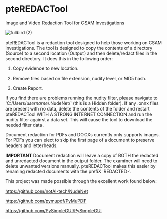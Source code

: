 # pteREDACTool
Image and Video Redaction Tool for CSAM Investigations

![fullbird (2)](https://user-images.githubusercontent.com/73806121/124686566-fca50300-de98-11eb-94a1-0c3833fbf9db.png)

pteREDACTool is a redaction tool designed to help those working on CSAM investigations.
The tool is designed to copy the contents of a directory (Source) to a second location (Output) and then delete/redact files in the second directory. It does this in the following order:

1. Copy evidence to new location.
      
2. Remove files based on file extension, nudity level, or MD5 hash.
      
3. Create Report.
                          
If you find there are problems running the nudity filter, please navigate to 'C:/Users/*username*/.NudeNet/' (this is a Hidden folder). If any .onnx files are present with no data, delete the contents of the folder and restart pteREDACTool WITH A STRONG INTERNET CONNECTION and run the nudity filter against a data set.  This will cause the tool to download the needed filter data.
                          
Document redaction for PDFs and DOCXs currently only supports images.  For PDFs you can elect to skip the first page of a document to preserve headers and letterheads.
                          
**IMPORTANT** Document redaction will leave a copy of BOTH the redacted and unredacted document in the output folder.  The examiner will need to delete unwanted versions manually. pteREDACTool makes this easier by renaming redacted documents with the prefiX 'REDACTED-'.

This project was made possible through the excellent work found below:

https://github.com/notAI-tech/NudeNet

https://github.com/pymupdf/PyMuPDF

https://github.com/PySimpleGUI/PySimpleGUI        
